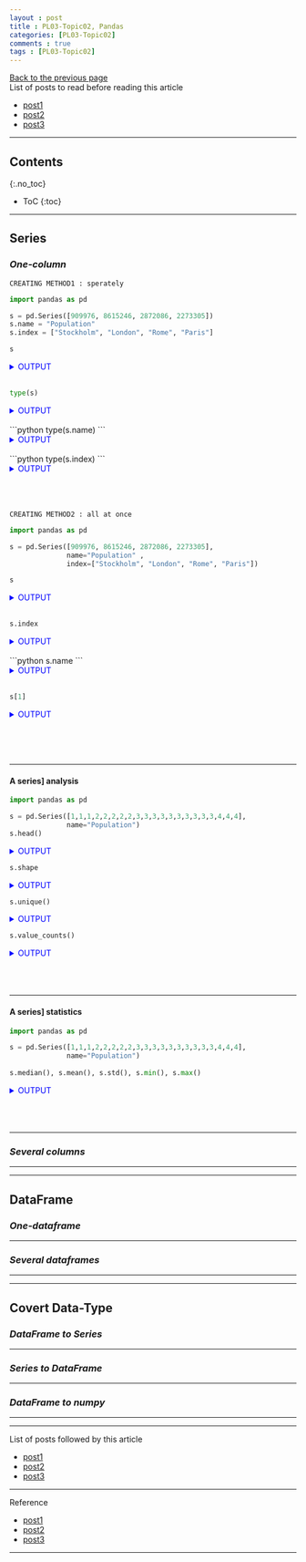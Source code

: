 ```yaml
---
layout : post
title : PL03-Topic02, Pandas
categories: [PL03-Topic02]
comments : true
tags : [PL03-Topic02]
---
```

[Back to the previous page](https://userdyk-github.github.io/pl03/PL03-Libraries.html) <br>
List of posts to read before reading this article
- <a href='https://userdyk-github.github.io/'>post1</a>
- <a href='https://userdyk-github.github.io/'>post2</a>
- <a href='https://userdyk-github.github.io/'>post3</a>

---

## Contents
{:.no_toc}

* ToC
{:toc}

<hr class="division1">

## **Series**

### ***One-column***

`CREATING METHOD1 : sperately`
```python
import pandas as pd

s = pd.Series([909976, 8615246, 2872086, 2273305])
s.name = "Population"
s.index = ["Stockholm", "London", "Rome", "Paris"] 
```
```python
s
```
<details markdown="1">
<summary class='jb-small' style="color:blue">OUTPUT</summary>
<hr class='division3'>
```
Stockholm     909976
London       8615246
Rome         2872086
Paris        2273305
Name: Population, dtype: int64
```
<hr class='division3'>
</details>
<br>

```python
type(s)
```
<details markdown="1">
<summary class='jb-small' style="color:blue">OUTPUT</summary>
<hr class='division3'>
```
<class 'pandas.core.series.Series'> 
```
<hr class='division3'>
</details>

<br>
```python
type(s.name)
```
<details markdown="1">
<summary class='jb-small' style="color:blue">OUTPUT</summary>
<hr class='division3'>
```
<class 'str'> 
```
<hr class='division3'>
</details>

<br>
```python
type(s.index)
```
<details markdown="1">
<summary class='jb-small' style="color:blue">OUTPUT</summary>
<hr class='division3'>
```
<class 'pandas.core.indexes.base.Index'>
```
<hr class='division3'>
</details>


<br><br><br>
`CREATING METHOD2 : all at once`
```python
import pandas as pd

s = pd.Series([909976, 8615246, 2872086, 2273305], 
              name="Population" ,
              index=["Stockholm", "London", "Rome", "Paris"])
```
```python
s
```
<details markdown="1">
<summary class='jb-small' style="color:blue">OUTPUT</summary>
<hr class='division3'>
```
Stockholm     909976
London       8615246
Rome         2872086
Paris        2273305
Name: Population, dtype: int64
```
<hr class='division3'>
</details>
<br>

```python 
s.index
```
<details markdown="1">
<summary class='jb-small' style="color:blue">OUTPUT</summary>
<hr class='division3'>
```
Index(['Stockholm', 'London', 'Rome', 'Paris'], dtype='object')
```
<hr class='division3'>
</details>
<br>
```python 
s.name
```
<details markdown="1">
<summary class='jb-small' style="color:blue">OUTPUT</summary>
<hr class='division3'>
```
'Population'
```
<hr class='division3'>
</details>
<br>

```python 
s[1]
```
<details markdown="1">
<summary class='jb-small' style="color:blue">OUTPUT</summary>
<hr class='division3'>
Searching values based on index(key)
```
8615246
```
<hr class='division3'>
</details>


<br><br><br>

---

#### A series] analysis

```python
import pandas as pd

s = pd.Series([1,1,1,2,2,2,2,2,3,3,3,3,3,3,3,3,3,3,4,4,4], 
              name="Population")
s.head()
```
<details markdown="1">
<summary class='jb-small' style="color:blue">OUTPUT</summary>
<hr class='division3'>
```
0    1
1    1
2    1
3    2
4    2
Name: Population, dtype: int64
```
<hr class='division3'>
</details>

```python
s.shape
```
<details markdown="1">
<summary class='jb-small' style="color:blue">OUTPUT</summary>
<hr class='division3'>
```
(21,)
```
<hr class='division3'>
</details>

```python
s.unique()
```
<details markdown="1">
<summary class='jb-small' style="color:blue">OUTPUT</summary>
<hr class='division3'>
```
array([1, 2, 3, 4], dtype=int64)
```
<hr class='division3'>
</details>

```python
s.value_counts()
```
<details markdown="1">
<summary class='jb-small' style="color:blue">OUTPUT</summary>
<hr class='division3'>
```
3    10
2     5
4     3
1     3
Name: Population, dtype: int64
```
<hr class='division3'>
</details>
<br><br><br>

---

#### A series] statistics

```python
import pandas as pd

s = pd.Series([1,1,1,2,2,2,2,2,3,3,3,3,3,3,3,3,3,3,4,4,4], 
              name="Population")
              
s.median(), s.mean(), s.std(), s.min(), s.max()
```
<details markdown="1">
<summary class='jb-small' style="color:blue">OUTPUT</summary>
<hr class='division3'>
```
(3.0, 2.619047619047619, 0.9206622874969125, 1, 4)
```
<hr class='division3'>
</details>
<br><br><br>

---

### ***Several columns***

---

<hr class="division2">

## **DataFrame**

### ***One-dataframe***

---

### ***Several dataframes***

---

<hr class="division2">

## **Covert Data-Type**

### ***DataFrame to Series***

---

### ***Series to DataFrame***

---

### ***DataFrame to numpy***

---

<hr class="division1">

List of posts followed by this article
- [post1](https://userdyk-github.github.io/)
- <a href='https://userdyk-github.github.io/'>post2</a>
- <a href='https://userdyk-github.github.io/'>post3</a>

---

Reference
- [post1](https://userdyk-github.github.io/)
- <a href='https://userdyk-github.github.io/'>post2</a>
- <a href='https://userdyk-github.github.io/'>post3</a>

---


